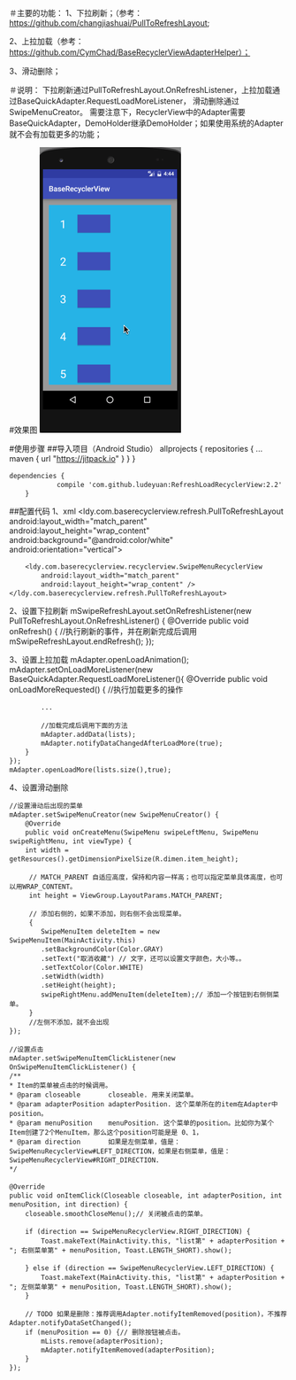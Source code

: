 ＃主要的功能：
1、下拉刷新；（参考：https://github.com/changjiashuai/PullToRefreshLayout;

2、上拉加载（参考：https://github.com/CymChad/BaseRecyclerViewAdapterHelper）；

3、滑动删除；

＃说明：
下拉刷新通过PullToRefreshLayout.OnRefreshListener，上拉加载通过BaseQuickAdapter.RequestLoadMoreListener，
滑动删除通过SwipeMenuCreator。
需要注意下，RecyclerView中的Adapter需要BaseQuickAdapter，DemoHolder继承DemoHolder；如果使用系统的Adapter
就不会有加载更多的功能；


#效果图
![RefreshLoadRecyclerView](screenshots/recyclerview.gif)

#使用步骤
##导入项目（Android Studio）
    allprojects {
		repositories {
			...
			maven { url "https://jitpack.io" }
		}
	}

	dependencies {
    	        compile 'com.github.ludeyuan:RefreshLoadRecyclerView:2.2'
    	}

##配置代码
1、xml
    <ldy.com.baserecyclerview.refresh.PullToRefreshLayout
        android:layout_width="match_parent"
        android:layout_height="wrap_content"
        android:background="@android:color/white"
        android:orientation="vertical">

        <ldy.com.baserecyclerview.recyclerview.SwipeMenuRecyclerView
            android:layout_width="match_parent"
            android:layout_height="wrap_content" />
    </ldy.com.baserecyclerview.refresh.PullToRefreshLayout>

2、设置下拉刷新
    mSwipeRefreshLayout.setOnRefreshListener(new PullToRefreshLayout.OnRefreshListener() {
        @Override
        public void onRefresh() {
            //执行刷新的事件，并在刷新完成后调用mSwipeRefreshLayout.endRefresh();
        });

3、设置上拉加载
    mAdapter.openLoadAnimation();
    mAdapter.setOnLoadMoreListener(new BaseQuickAdapter.RequestLoadMoreListener(){
        @Override
        public void onLoadMoreRequested() {
            //执行加载更多的操作

            ...

            //加载完成后调用下面的方法
            mAdapter.addData(lists);
            mAdapter.notifyDataChangedAfterLoadMore(true);
        }
    });
    mAdapter.openLoadMore(lists.size(),true);

4、设置滑动删除

    //设置滑动后出现的菜单
    mAdapter.setSwipeMenuCreator(new SwipeMenuCreator() {
        @Override
        public void onCreateMenu(SwipeMenu swipeLeftMenu, SwipeMenu swipeRightMenu, int viewType) {
        int width = getResources().getDimensionPixelSize(R.dimen.item_height);

         // MATCH_PARENT 自适应高度，保持和内容一样高；也可以指定菜单具体高度，也可以用WRAP_CONTENT。
         int height = ViewGroup.LayoutParams.MATCH_PARENT;

         // 添加右侧的，如果不添加，则右侧不会出现菜单。
         {
            SwipeMenuItem deleteItem = new SwipeMenuItem(MainActivity.this)
            .setBackgroundColor(Color.GRAY)
            .setText("取消收藏") // 文字，还可以设置文字颜色，大小等。。
            .setTextColor(Color.WHITE)
            .setWidth(width)
            .setHeight(height);
            swipeRightMenu.addMenuItem(deleteItem);// 添加一个按钮到右侧侧菜单。
         }
         //左侧不添加，就不会出现
    });

    //设置点击
    mAdapter.setSwipeMenuItemClickListener(new OnSwipeMenuItemClickListener() {
    /**
    * Item的菜单被点击的时候调用。
    * @param closeable       closeable. 用来关闭菜单。
    * @param adapterPosition adapterPosition. 这个菜单所在的item在Adapter中position。
    * @param menuPosition    menuPosition. 这个菜单的position。比如你为某个Item创建了2个MenuItem，那么这个position可能是是 0、1，
    * @param direction       如果是左侧菜单，值是：SwipeMenuRecyclerView#LEFT_DIRECTION，如果是右侧菜单，值是：SwipeMenuRecyclerView#RIGHT_DIRECTION.
    */

    @Override
    public void onItemClick(Closeable closeable, int adapterPosition, int menuPosition, int direction) {
        closeable.smoothCloseMenu();// 关闭被点击的菜单。

        if (direction == SwipeMenuRecyclerView.RIGHT_DIRECTION) {
            Toast.makeText(MainActivity.this, "list第" + adapterPosition + "; 右侧菜单第" + menuPosition, Toast.LENGTH_SHORT).show();

        } else if (direction == SwipeMenuRecyclerView.LEFT_DIRECTION) {
            Toast.makeText(MainActivity.this, "list第" + adapterPosition + "; 左侧菜单第" + menuPosition, Toast.LENGTH_SHORT).show();
        }

        // TODO 如果是删除：推荐调用Adapter.notifyItemRemoved(position)，不推荐Adapter.notifyDataSetChanged();
        if (menuPosition == 0) {// 删除按钮被点击。
            mLists.remove(adapterPosition);
            mAdapter.notifyItemRemoved(adapterPosition);
        }
    });
